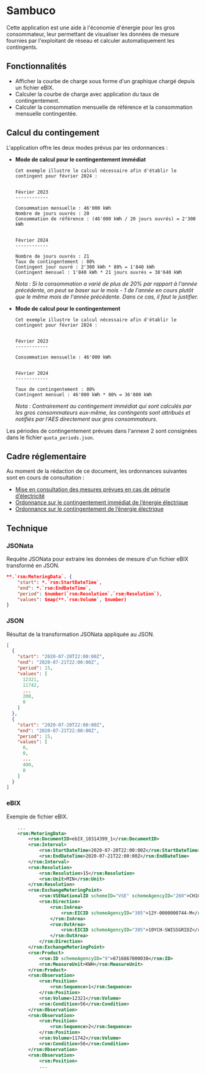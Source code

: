 # Sambuco
Cette application est une aide à l'économie d'énergie pour les gros consommateur, leur permettant de visualiser les données de mesure fournies par l'exploitant de réseau et calculer automatiquement les contingents.

## Fonctionnalités
* Afficher la courbe de charge sous forme d'un graphique chargé depuis un fichier eBIX.
* Calculer la courbe de charge avec application du taux de contingentement.
* Calculer la consommation mensuelle de référence et la consommation mensuelle contingentée.

## Calcul du contingement
L'application offre les deux modes prévus par les ordonnances :

* __Mode de calcul pour le contingentement immédiat__

    ```
    Cet exemple illustre le calcul nécessaire afin d'établir le contingent pour février 2024 :


    Février 2023
    ------------

    Consommation mensuelle : 46'000 kWh
    Nombre de jours ouvrés : 20
    Consommation de référence : (46'000 kWh / 20 jours ouvrés) = 2'300 kWh
    

    Février 2024
    ------------

    Nombre de jours ouvrés : 21
    Taux de contingentement : 80%
    Contingent jour ouvré : 2'300 kWh * 80% = 1'840 kWh
    Contingent mensuel : 1'840 kWh * 21 jours ouvrés = 38'640 kWh
    ```

    _Nota : Si la consommation a varié de plus de 20% par rapport à l'année précédente, on peut se baser sur le mois - 1  de l'année en cours plutôt que le même mois de l'année précédente. Dans ce cas, il faut le justifier._

* __Mode de calcul pour le contingentement__

    ````
    Cet exemple illustre le calcul nécessaire afin d'établir le contingent pour février 2024 :


    Février 2023
    ------------

    Consommation mensuelle : 46'000 kWh


    Février 2024
    ------------

    Taux de contingentement : 80%
    Contingent mensuel : 46'000 kWh * 80% = 36'800 kWh
    ````

    _Nota : Contrairement au contingement immédiat qui sont calculés par les gros consommateurs eux-même, les contingents sont attribués et notifiés par l'AES directement aux gros consommateurs._

Les périodes de contingentement prévues dans l'annexe 2 sont consignées dans le fichier `quota_periods.json`.

## Cadre réglementaire
Au moment de la rédaction de ce document, les ordonnances suivantes sont en cours de consultation :

* [Mise en consultation des mesures prévues en cas de pénurie d’électricité](https://www.admin.ch/gov/fr/accueil/documentation/communiques.msg-id-91881.html)
* [Ordonnance sur le contingentement immédiat de l’énergie électrique](https://www.newsd.admin.ch/newsd/message/attachments/74061.pdf)
* [Ordonnance sur le contingentement de l’énergie électrique](https://www.newsd.admin.ch/newsd/message/attachments/74055.pdf)


## Technique
### JSONata
Requête JSONata pour extraire les données de mesure d'un fichier eBIX transformé en JSON.
```json
**.`rsm:MeteringData`. {
    "start": *.`rsm:StartDateTime`,
    "end": *.`rsm:EndDateTime`,
    "period": $number(`rsm:Resolution`.`rsm:Resolution`),
    "values": $map(**.`rsm:Volume`, $number)
}
```

### JSON
Résultat de la transformation JSONata appliquée au JSON.
```json
[
  {
    "start": "2020-07-20T22:00:00Z",
    "end": "2020-07-21T22:00:00Z",
    "period": 15,
    "values": [
      12321,
      11742,
      ...
      200,
      0
    ]
  },
  {
    "start": "2020-07-20T22:00:00Z",
    "end": "2020-07-21T22:00:00Z",
    "period": 15,
    "values": [
      0,
      0,
      ...
      400,
      0
    ]
  }
]
```

### eBIX
Exemple de fichier eBIX.
```xml
    ...
    <rsm:MeteringData>
        <rsm:DocumentID>ebIX_10314399_1</rsm:DocumentID>
        <rsm:Interval>
            <rsm:StartDateTime>2020-07-20T22:00:00Z</rsm:StartDateTime>
            <rsm:EndDateTime>2020-07-21T22:00:00Z</rsm:EndDateTime>
        </rsm:Interval>
        <rsm:Resolution>
            <rsm:Resolution>15</rsm:Resolution>
            <rsm:Unit>MIN</rsm:Unit>
        </rsm:Resolution>
        <rsm:ExchangeMeteringPoint>
            <rsm:VSENationalID schemeID="VSE" schemeAgencyID="260">CH10041012345DFORE-TR020000000000</rsm:VSENationalID>
            <rsm:Direction>
                <rsm:InArea>
                    <rsm:EICID schemeAgencyID="305">12Y-0000000744-M</rsm:EICID>
                </rsm:InArea>
                <rsm:OutArea>
                    <rsm:EICID schemeAgencyID="305">10YCH-SWISSGRIDZ</rsm:EICID>
                </rsm:OutArea>
            </rsm:Direction>
        </rsm:ExchangeMeteringPoint>
        <rsm:Product>
            <rsm:ID schemeAgencyID="9">8716867000030</rsm:ID>
            <rsm:MeasureUnit>KWH</rsm:MeasureUnit>
        </rsm:Product>
        <rsm:Observation>
            <rsm:Position>
                <rsm:Sequence>1</rsm:Sequence>
            </rsm:Position>
            <rsm:Volume>12321</rsm:Volume>
            <rsm:Condition>56</rsm:Condition>
        </rsm:Observation>
        <rsm:Observation>
            <rsm:Position>
                <rsm:Sequence>2</rsm:Sequence>
            </rsm:Position>
            <rsm:Volume>11742</rsm:Volume>
            <rsm:Condition>56</rsm:Condition>
        </rsm:Observation>
        <rsm:Observation>
            <rsm:Position>
            ...
```